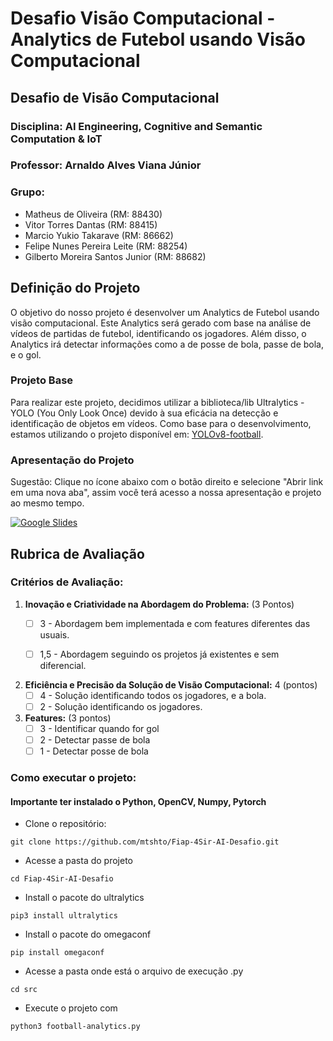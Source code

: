 # Desafio Visão Computacional - Analytics de Futebol usando Visão Computacional

## Desafio de Visão Computacional

### Disciplina: AI Engineering, Cognitive and Semantic Computation & IoT
### Professor: Arnaldo Alves Viana Júnior
### Grupo: 
- Matheus de Oliveira (RM: 88430)
- Vitor Torres Dantas (RM: 88415)
- Marcio Yukio Takarave (RM: 86662)
- Felipe Nunes Pereira Leite (RM: 88254)
- Gilberto Moreira Santos Junior (RM: 88682)

## Definição do Projeto

O objetivo do nosso projeto é desenvolver um Analytics de Futebol usando visão computacional. Este Analytics será gerado com base na análise de vídeos de partidas de futebol, identificando os jogadores. Além disso, o Analytics irá detectar informações como a de posse de bola, passe de bola, e o gol.

### Projeto Base

Para realizar este projeto, decidimos utilizar a biblioteca/lib Ultralytics - YOLO (You Only Look Once) devido à sua eficácia na detecção e identificação de objetos em vídeos. Como base para o desenvolvimento, estamos utilizando o projeto disponível em: [YOLOv8-football](https://github.com/noorkhokhar99/YOLOv8-football).

### Apresentação do Projeto

Sugestão: Clique no ícone abaixo com o botão direito e selecione "Abrir link em uma nova aba", assim você terá acesso a nossa apresentação e projeto ao mesmo tempo.

<a href="https://docs.google.com/presentation/d/e/2PACX-1vSLLEI-OCvqdW3naUhHPCXyoaWHCXePR8_ooOTGC6U2U79H7Fs66-1dz2HgRELVn-koupcMjH5Hd0LP/pub?start=false&loop=false&delayms=30000" target="_blank">
  <img src="https://img.shields.io/badge/Google%20Slides-Presentation-F39C12?style=for-the-badge&logo=google-slides" alt="Google Slides">
</a>

## Rubrica de Avaliação

### Critérios de Avaliação:

1. **Inovação e Criatividade na Abordagem do Problema:** (3 Pontos)
   - [ ] 3 - Abordagem bem implementada e com features diferentes das usuais.
   - [ ] 1,5 - Abordagem seguindo os projetos já existentes e sem diferencial.


2. **Eficiência e Precisão da Solução de Visão Computacional:** 4 (pontos)
   - [ ] 4 - Solução identificando todos os jogadores, e a bola.
   - [ ] 2 - Solução identificando os jogadores.

3. **Features:** (3 pontos)
   - [ ] 3 - Identificar quando for gol
   - [ ] 2 - Detectar passe de bola
   - [ ] 1 - Detectar posse de bola

### Como executar o projeto:

#### Importante ter instalado o Python, OpenCV, Numpy, Pytorch

- Clone o repositório:
```
git clone https://github.com/mtshto/Fiap-4Sir-AI-Desafio.git
```

- Acesse a pasta do projeto
```
cd Fiap-4Sir-AI-Desafio
```

- Install o pacote do ultralytics
```
pip3 install ultralytics
```

- Install o pacote do omegaconf
```
pip install omegaconf
```


- Acesse a pasta onde está o arquivo de execução .py
```
cd src
```

- Execute o projeto com
```
python3 football-analytics.py
```
